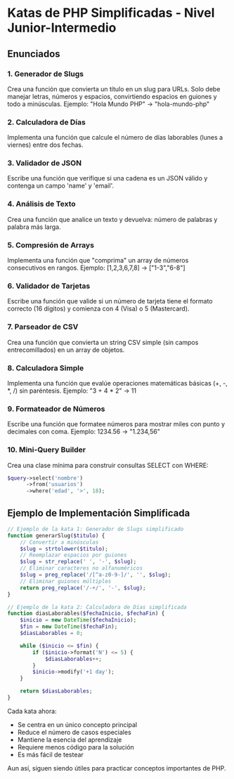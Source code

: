 # Katas de PHP Simplificadas - Nivel Junior-Intermedio

## Enunciados

### 1. Generador de Slugs
Crea una función que convierta un título en un slug para URLs. Solo debe manejar letras, números y espacios, convirtiendo espacios en guiones y todo a minúsculas.
Ejemplo: "Hola Mundo PHP" → "hola-mundo-php"

### 2. Calculadora de Días
Implementa una función que calcule el número de días laborables (lunes a viernes) entre dos fechas.

### 3. Validador de JSON
Escribe una función que verifique si una cadena es un JSON válido y contenga un campo 'name' y 'email'.

### 4. Análisis de Texto
Crea una función que analice un texto y devuelva: número de palabras y palabra más larga.

### 5. Compresión de Arrays
Implementa una función que "comprima" un array de números consecutivos en rangos.
Ejemplo: [1,2,3,6,7,8] → ["1-3","6-8"]

### 6. Validador de Tarjetas
Escribe una función que valide si un número de tarjeta tiene el formato correcto (16 dígitos) y comienza con 4 (Visa) o 5 (Mastercard).

### 7. Parseador de CSV
Crea una función que convierta un string CSV simple (sin campos entrecomillados) en un array de objetos.

### 8. Calculadora Simple
Implementa una función que evalúe operaciones matemáticas básicas (+, -, *, /) sin paréntesis.
Ejemplo: "3 + 4 * 2" → 11

### 9. Formateador de Números
Escribe una función que formatee números para mostrar miles con punto y decimales con coma.
Ejemplo: 1234.56 → "1.234,56"

### 10. Mini-Query Builder
Crea una clase mínima para construir consultas SELECT con WHERE:
```php
$query->select('nombre')
      ->from('usuarios')
      ->where('edad', '>', 18);
```

## Ejemplo de Implementación Simplificada

```php
// Ejemplo de la kata 1: Generador de Slugs simplificado
function generarSlug($titulo) {
    // Convertir a minúsculas
    $slug = strtolower($titulo);
    // Reemplazar espacios por guiones
    $slug = str_replace(' ', '-', $slug);
    // Eliminar caracteres no alfanuméricos
    $slug = preg_replace('/[^a-z0-9-]/', '', $slug);
    // Eliminar guiones múltiples
    return preg_replace('/-+/', '-', $slug);
}

// Ejemplo de la kata 2: Calculadora de Días simplificada
function diasLaborables($fechaInicio, $fechaFin) {
    $inicio = new DateTime($fechaInicio);
    $fin = new DateTime($fechaFin);
    $diasLaborables = 0;

    while ($inicio <= $fin) {
        if ($inicio->format('N') <= 5) {
            $diasLaborables++;
        }
        $inicio->modify('+1 day');
    }

    return $diasLaborables;
}
```

Cada kata ahora:
- Se centra en un único concepto principal
- Reduce el número de casos especiales
- Mantiene la esencia del aprendizaje
- Requiere menos código para la solución
- Es más fácil de testear

Aun así, siguen siendo útiles para practicar conceptos importantes de PHP.
